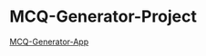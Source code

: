 # MCQ-Generator-Project
[MCQ-Generator-App](https://adarshmadhusoodanan-mcq-generator-main-dmk1ie.streamlit.app/)
